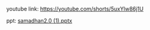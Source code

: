 youtube link:
https://youtube.com/shorts/5uxYlw86j1U




ppt:
[samadhan2.0 (1).pptx](https://github.com/user-attachments/files/22159252/samadhan2.0.1.pptx)

